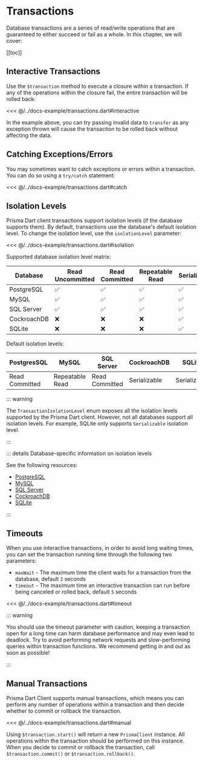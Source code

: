 # Transactions

Database transactions are a series of read/write operations that are guaranteed to either succeed or fail as a whole. In this chapter, we will cover:

[[toc]]

## Interactive Transactions

Use the `$transaction` method to execute a closure within a transaction. If any of the operations within the closure fail, the entire transaction will be rolled back:

<<< @/../docs-example/transactions.dart#interactive

In the example above, you can try passing invalid data to `transfer` as any exception thrown will cause the transaction to be rolled back without affecting the data.

## Catching Exceptions/Errors

You may sometimes want to catch exceptions or errors within a transaction. You can do so using a `try/catch` statement:

<<< @/../docs-example/transactions.dart#catch

## Isolation Levels

Prisma Dart client transactions support isolation levels (if the database supports them). By default, transactions use the database's default isolation level. To change the isolation level, use the `isolationLevel` parameter:

<<< @/../docs-example/transactions.dart#isolation

Supported database isolation level matrix:

| Database    | Read Uncommitted | Read Committed | Repeatable Read | Serializable | Snapshot |
| ----------- | ---------------- | -------------- | --------------- | ------------ | -------- |
| PostgreSQL  | ✅               | ✅             | ✅              | ✅           | ❌       |
| MySQL       | ✅               | ✅             | ✅              | ✅           | ❌       |
| SQL Server  | ✅               | ✅             | ✅              | ✅           | ✅       |
| CockroachDB | ❌               | ❌             | ❌              | ✅           | ❌       |
| SQLite      | ❌               | ❌             | ❌              | ✅           | ❌       |

Default isolation levels:

| PostgresSQL    | MySQL           | SQL Server     | CockroachDB  | SQLite       |
| -------------- | --------------- | -------------- | ------------ | ------------ |
| Read Committed | Repeatable Read | Read Committed | Serializable | Serializable |

::: warning

The `TransactionIsolationLevel` enum exposes all the isolation levels supported by the Prisma Dart client. However, not all databases support all isolation levels. For example, SQLite only supports `Serializable` isolation level.

:::

::: details Database-specific information on isolation levels

See the following resources:

- [PostgreSQL](https://www.postgresql.org/docs/current/transaction-iso.html)
- [MySQL](https://dev.mysql.com/doc/refman/8.0/en/innodb-transaction-isolation-levels.html)
- [SQL Server](https://docs.microsoft.com/en-us/sql/t-sql/statements/set-transaction-isolation-level-transact-sql?view=sql-server-ver15)
- [CockroachDB](https://www.cockroachlabs.com/docs/stable/transactions#isolation-levels)
- [SQLite](https://www.sqlite.org/isolation.html)

:::

## Timeouts

When you use interactive transactions, in order to avoid long waiting times, you can set the transaction running time through the following two parameters:

- `maxWait` - The maximum time the client waits for a transaction from the database, default `2` seconds
- `timeout` - The maximum time an interactive transaction can run before being canceled or rolled back, default `5` seconds

<<< @/../docs-example/transactions.dart#timeout

::: warning

You should use the timeout parameter with caution, keeping a transaction open for a long time can harm database performance and may even lead to deadlock. Try to avoid performing network requests and slow-performing queries within transaction functions. We recommend getting in and out as soon as possible!

:::

## Manual Transactions

Prisma Dart Client supports manual transactions, which means you can perform any number of operations within a transaction and then decide whether to commit or rollback the transaction.

<<< @/../docs-example/transactions.dart#manual

Using `$transaction.start()` will return a new `PrismaClient` instance. All operations within the transaction should be performed on this instance. When you decide to commit or rollback the transaction, call `$transaction.commit()` or `$transaction.rollback()`.
